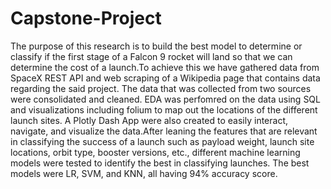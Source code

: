 # Capstone-Project
	
The purpose of this research is to build the best model to determine or classify if the first stage of a Falcon 9 rocket will land so that we can determine the cost of a launch.To achieve this we have gathered data from SpaceX REST API and web scraping of a Wikipedia page that contains data regarding the said project. The data that was collected from two sources were consolidated and cleaned. EDA was perfomred on the data using SQL and visualizations including folium  to map out the locations of the different launch sites. A Plotly Dash App were also created to easily interact, navigate, and visualize the data.After leaning the features that are relevant in classifying the success of a launch such as payload weight, launch site locations, orbit type, booster versions, etc., different machine learning models were tested to identify the best in classifying launches. The best models were LR, SVM, and KNN, all having 94% accuracy score.


